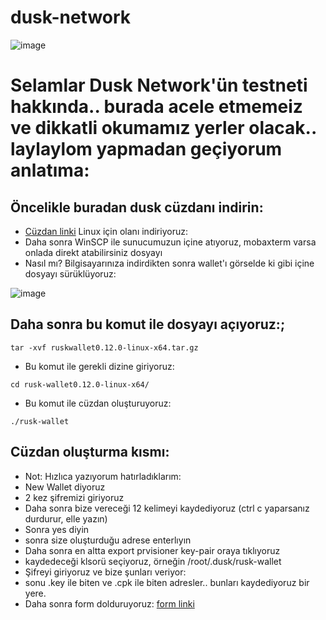 # dusk-network

![image](https://user-images.githubusercontent.com/101149671/202469219-95f8ba9c-1bc3-4972-8a26-3ace0dd74b5f.png)


# Selamlar Dusk Network'ün testneti hakkında.. burada acele etmemeiz ve dikkatli okumamız yerler olacak.. laylaylom yapmadan geçiyorum anlatıma:


## Öncelikle buradan dusk cüzdanı indirin:

 * [Cüzdan linki](https://github.com/dusk-network/wallet-cli/releases/tag/v0.12.0#assets) Linux için olanı indiriyoruz:
 * Daha sonra WinSCP ile sunucumuzun içine atıyoruz, mobaxterm varsa onlada direkt atabilirsiniz dosyayı
 * Nasıl mı? Bilgisayarınıza indirdikten sonra wallet'ı görselde ki gibi içine dosyayı sürüklüyoruz:

![image](https://user-images.githubusercontent.com/101149671/202469805-c84e7bf1-4bb5-4324-84cd-6a5870ccd532.png)

## Daha sonra bu komut ile dosyayı açıyoruz:;

```
tar -xvf ruskwallet0.12.0-linux-x64.tar.gz
```

 * Bu komut ile gerekli dizine giriyoruz:

```
cd rusk-wallet0.12.0-linux-x64/
```
* Bu komut ile cüzdan oluşturuyoruz:
```
./rusk-wallet
```

## Cüzdan oluşturma kısmı:

* Not: Hızlıca yazıyorum hatırladıklarım:
* New Wallet diyoruz
* 2 kez şifremizi giriyoruz
* Daha sonra bize vereceği 12 kelimeyi kaydediyoruz (ctrl c yaparsanız durdurur, elle yazın)
* Sonra yes diyin
* sonra size oluşturduğu adrese enterlıyın 
* Daha sonra en altta export prvisioner key-pair oraya tıklıyoruz
* kaydedeceği klsorü seçiyoruz, örneğin /root/.dusk/rusk-wallet
* Şifreyi giriyoruz ve bize şunları veriyor:
* sonu .key ile biten ve .cpk ile biten adresler.. bunları kaydediyoruz bir yere.
* Daha sonra form dolduruyoruz: [form linki](https://docs.google.com/forms/d/e/1FAIpQLScxABRnszbBEaTZAIg2TwfJVIq0kRggy8QK2MRBTO7vuyP_Ug/viewform)



